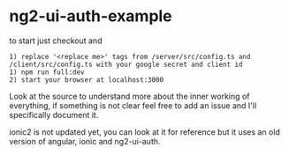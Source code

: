# ng2-ui-auth-example

to start just checkout and
```
1) replace '<replace me>' tags from /server/src/config.ts and /client/src/config.ts with your google secret and client id 
1) npm run full:dev
2) start your browser at localhost:3000
```

Look at the source to understand more about the inner working of everything, if something is not clear feel free to add an issue and I'll specifically document it.


ionic2 is not updated yet, you can look at it for reference but it uses an old version of angular, ionic and ng2-ui-auth.